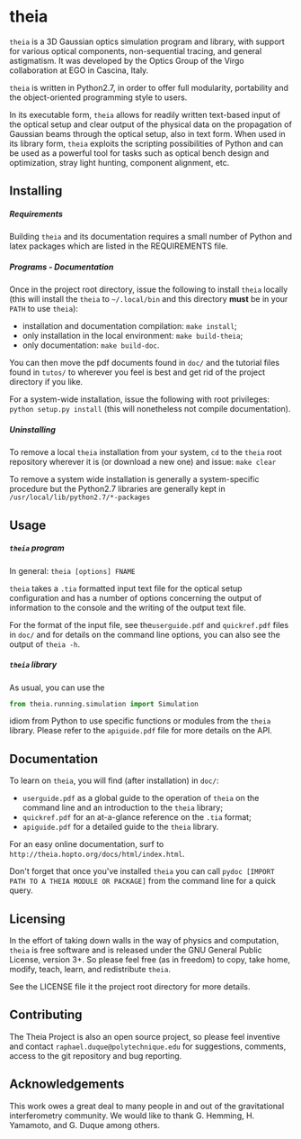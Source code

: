 # theia
`theia` is a 3D Gaussian optics simulation program and library, with support for various optical components, non-sequential tracing, and general astigmatism. It was developed by the Optics Group of the Virgo collaboration at EGO in Cascina, Italy.

`theia` is written in Python2.7, in order to offer full modularity, portability and the object-oriented programming style to users.

In its executable form, `theia` allows for readily written text-based input of the optical setup and clear output of the physical data on the propagation of Gaussian beams through the optical setup, also in text form. When used in its library form, `theia` exploits the scripting possibilities of Python and can be used as a powerful tool for tasks such as optical bench design and optimization, stray light hunting, component alignment, etc.

## Installing
##### Requirements
Building `theia` and its documentation requires a small number of Python and latex packages which are listed in the REQUIREMENTS file.

##### Programs - Documentation
Once in the project root directory, issue the following to install `theia` locally (this will install the `theia` to `~/.local/bin` and this directory **must** be in your `PATH` to use `theia`):

- installation and documentation compilation: `make install`;
- only installation in the local environment: `make build-theia`;
- only documentation: `make build-doc`.

You can then move the pdf documents found in `doc/` and the tutorial files found in `tutos/` to wherever you feel is best and get rid of the project directory if you like.

For a system-wide installation, issue the following with root privileges:
`python setup.py install` (this will nonetheless not compile documentation).

##### Uninstalling
To remove a local `theia` installation from your system, `cd` to the `theia` root repository wherever it is (or download a new one) and issue:
`make clear`

To remove a system wide installation is generally a system-specific procedure but the Python2.7 libraries are generally kept in `/usr/local/lib/python2.7/*-packages`

## Usage
##### `theia` program
In general:
`theia [options] FNAME`

`theia` takes a `.tia` formatted input text file for the optical setup configuration and has a number of options concerning the output of information to the console and the writing of the output text file.

For the format of the input file, see the`userguide.pdf` and `quickref.pdf` files in `doc/` and for details on the command line options, you can also see the output of `theia -h`.

##### `theia` library
As usual, you can use the
```python
from theia.running.simulation import Simulation
```
idiom from Python to use specific functions or modules from the `theia` library. Please refer to the `apiguide.pdf` file for more details on the API.

## Documentation
To learn on `theia`, you will find (after installation) in `doc/`:

- `userguide.pdf` as a global guide to the operation of `theia` on the command line and an introduction to the `theia` library;
- `quickref.pdf` for an at-a-glance reference on the `.tia` format;
- `apiguide.pdf` for a detailed guide to the `theia` library.

For an easy online documentation, surf to `http://theia.hopto.org/docs/html/index.html`.

Don't forget that once you've installed `theia` you can call `pydoc [IMPORT PATH TO A THEIA MODULE OR PACKAGE]` from the command line for a quick query.

## Licensing
In the effort of taking down walls in the way of physics and computation, `theia` is free software and is released under the GNU General Public License, version 3+. So please feel free (as in freedom) to copy, take home, modify, teach, learn, and redistribute `theia`.

See the LICENSE file it the project root directory for more details.

## Contributing
The Theia Project is also an open source project, so please feel inventive and contact `raphael.duque@polytechnique.edu` for suggestions, comments, access to the git repository and bug reporting.

## Acknowledgements
This work owes a great deal to many people in and out of the gravitational interferometry community. We would like to thank G. Hemming, H. Yamamoto, and G. Duque among others.
